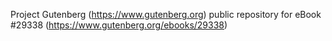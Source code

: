 Project Gutenberg (https://www.gutenberg.org) public repository for eBook #29338 (https://www.gutenberg.org/ebooks/29338)
